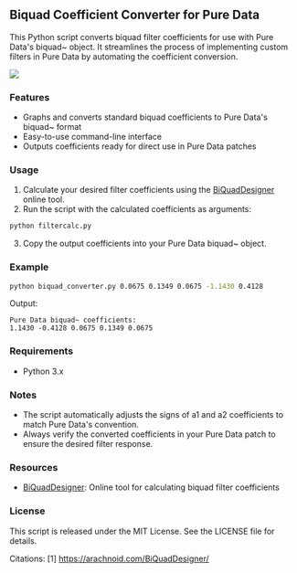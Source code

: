 ## Biquad Coefficient Converter for Pure Data

This Python script converts biquad filter coefficients for use with Pure Data's biquad~ object. It streamlines the process of implementing custom filters in Pure Data by automating the coefficient conversion.

![](https://github.com/martinjaroszewicz/biquadgraphpd.git/biquad2.gif)

### Features

- Graphs and converts standard biquad coefficients to Pure Data's biquad~ format
- Easy-to-use command-line interface
- Outputs coefficients ready for direct use in Pure Data patches

### Usage

1. Calculate your desired filter coefficients using the [BiQuadDesigner](https://arachnoid.com/BiQuadDesigner/) online tool.
2. Run the script with the calculated coefficients as arguments:

```bash
python filtercalc.py 
```

3. Copy the output coefficients into your Pure Data biquad~ object.

### Example

```bash
python biquad_converter.py 0.0675 0.1349 0.0675 -1.1430 0.4128
```

Output:
```
Pure Data biquad~ coefficients:
1.1430 -0.4128 0.0675 0.1349 0.0675 
```

### Requirements

- Python 3.x

### Notes

- The script automatically adjusts the signs of a1 and a2 coefficients to match Pure Data's convention.
- Always verify the converted coefficients in your Pure Data patch to ensure the desired filter response.

### Resources

- [BiQuadDesigner](https://arachnoid.com/BiQuadDesigner/): Online tool for calculating biquad filter coefficients

### License

This script is released under the MIT License. See the LICENSE file for details.

Citations:
[1] https://arachnoid.com/BiQuadDesigner/
